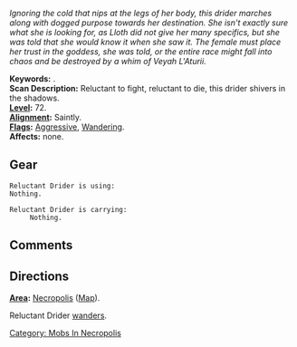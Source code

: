 *Ignoring the cold that nips at the legs of her body, this drider
marches along with dogged purpose towards her destination. She isn't
exactly sure what she is looking for, as Lloth did not give her many
specifics, but she was told that she would know it when she saw it. The
female must place her trust in the goddess, she was told, or the entire
race might fall into chaos and be destroyed by a whim of Veyah
L'Aturii.*

**Keywords:** .  
**Scan Description:** Reluctant to fight, reluctant to die, this drider
shivers in the shadows.  
**[Level](Level.md "wikilink"):** 72.  
**[Alignment](Alignment.md "wikilink"):** Saintly.  
**[Flags](:Category:_Mob_Types.md "wikilink"):**
[Aggressive](Aggressive_Mobs.md "wikilink"),
[Wandering](Wandering_Mobs.md "wikilink").  
**Affects:** none.  

## Gear

`Reluctant Drider is using:`  
`Nothing.`

`Reluctant Drider is carrying:`  
`     Nothing.`

## Comments

## Directions

**[Area](:Category:_Areas.md "wikilink"):**
[Necropolis](:Category:_Necropolis.md "wikilink")
([Map](Necropolis_Map.md "wikilink")).

Reluctant Drider [wanders](Wandering_Mobs.md "wikilink").

[Category: Mobs In Necropolis](Category:_Mobs_In_Necropolis "wikilink")
